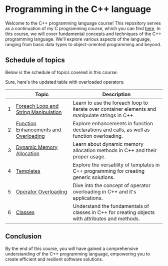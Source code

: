 # Programming in the C++ language
Welcome to the C++ programming language course! This repository serves as a continuation of my C programming course, which you can find [here](https://github.com/profjuvii/c-course). In this course, we will cover fundamental concepts and techniques of the C++ programming language. We'll explore various aspects of the language, ranging from basic data types to object-oriented programming and beyond.

## Schedule of topics
Below is the schedule of topics covered in this course:

Sure, here's the updated table with overloaded operators:

|   | Topic                                     | Description                                                                                      |
|:-:|-------------------------------------------|--------------------------------------------------------------------------------------------------|
| 1 | [Foreach Loop and String Manipulation](projects/pj01) | Learn to use the foreach loop to iterate over container elements and manipulate strings in C++. |
| 2 | [Function Enhancements and Overloading](projects/pj02) | Explore enhancements in function declarations and calls, as well as function overloading.        |
| 3 | [Dynamic Memory Allocation](projects/pj03)| Learn about dynamic memory allocation methods in C++ and their proper usage.                     |
| 4 | [Templates](projects/pj04)                | Explore the versatility of templates in C++ programming for creating generic solutions.          |
| 5 | [Operator Overloading](projects/pj05)     | Dive into the concept of operator overloading in C++ and it's applications.                      |
| 6 | [Classes](projects/pj06)                  | Understand the fundamentals of classes in C++ for creating objects with attributes and methods.  |

## Conclusion
By the end of this course, you will have gained a comprehensive understanding of the C++ programming language, empowering you to create efficient and resilient software solutions.
